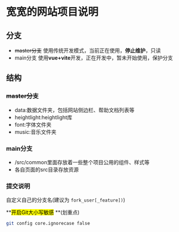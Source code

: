 # 宽宽的网站项目说明

## 分支

+ ~~master分支~~
  使用传统开发模式，当前正在使用，**停止维护**，只读
+ main分支
  使用**vue+vite**开发，正在开发中，暂未开始使用，保护分支

## 结构

### ~~master分支~~

+ data:数据文件夹，包括网站侧边栏、帮助文档列表等
+ heightlight:heightlight库
+ font:字体文件夹
+ music:音乐文件夹

### main分支

+ /src/common里面存放着一些整个项目公用的组件、样式等
+ 各自页面的src目录存放资源

### 提交说明

自定义自己的分支名(建议为 `fork_user[_feature])`)

**<mark>开启Git大小写敏感</mark> **(划重点)

```bash
git config core.ignorecase false
```
